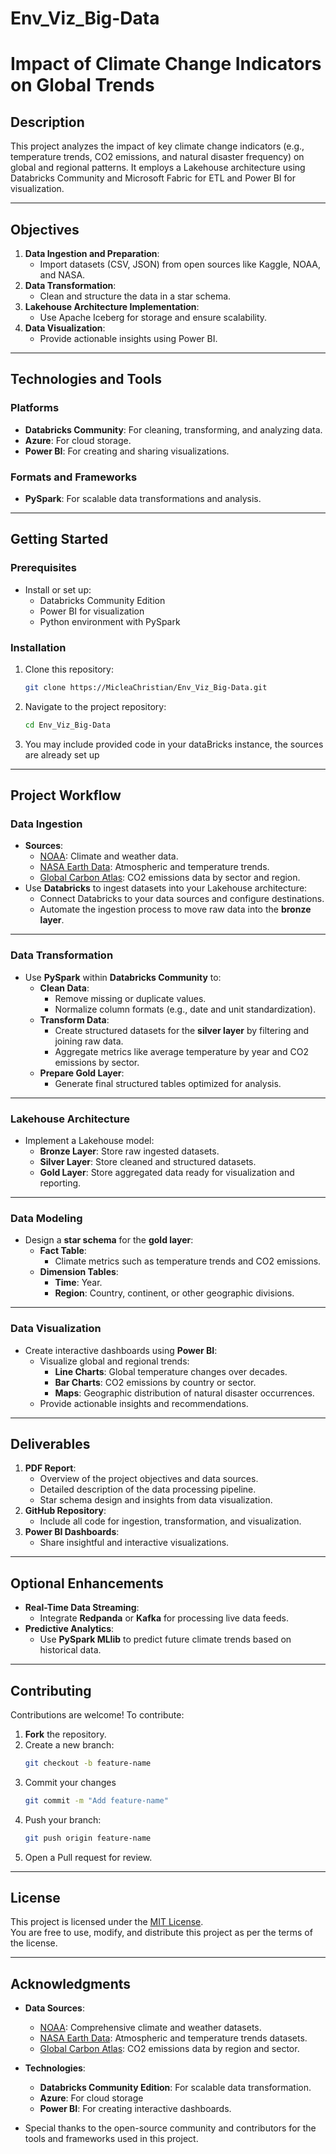 # Env_Viz_Big-Data
# **Impact of Climate Change Indicators on Global Trends**

## **Description**
This project analyzes the impact of key climate change indicators (e.g., temperature trends, CO2 emissions, and natural disaster frequency) on global and regional patterns. It employs a Lakehouse architecture using Databricks Community and Microsoft Fabric for ETL and Power BI for visualization.

---

## **Objectives**
1. **Data Ingestion and Preparation**:
   - Import datasets (CSV, JSON) from open sources like Kaggle, NOAA, and NASA.
2. **Data Transformation**:
   - Clean and structure the data in a star schema.
3. **Lakehouse Architecture Implementation**:
   - Use Apache Iceberg for storage and ensure scalability.
4. **Data Visualization**:
   - Provide actionable insights using Power BI.

---

## **Technologies and Tools**

### **Platforms**
- **Databricks Community**: For cleaning, transforming, and analyzing data.
- **Azure**: For cloud storage.
- **Power BI**: For creating and sharing visualizations.

### **Formats and Frameworks**
- **PySpark**: For scalable data transformations and analysis.

---

## **Getting Started**

### **Prerequisites**
- Install or set up:
  - Databricks Community Edition
  - Power BI for visualization
  - Python environment with PySpark

### **Installation**
1. Clone this repository:
   ```bash
   git clone https://MicleaChristian/Env_Viz_Big-Data.git
2. Navigate to the project repository:
   ```bash
   cd Env_Viz_Big-Data
3. You may include provided code in your dataBricks instance, the sources are already set up
---

## Project Workflow

### Data Ingestion

- **Sources**:
  - [NOAA](https://www.ncei.noaa.gov/): Climate and weather data.
  - [NASA Earth Data](https://earthdata.nasa.gov/): Atmospheric and temperature trends.
  - [Global Carbon Atlas](http://www.globalcarbonatlas.org/): CO2 emissions data by sector and region.
- Use **Databricks** to ingest datasets into your Lakehouse architecture:
  - Connect Databricks to your data sources and configure destinations.
  - Automate the ingestion process to move raw data into the **bronze layer**.

---

### Data Transformation

- Use **PySpark** within **Databricks Community** to:
  - **Clean Data**:
    - Remove missing or duplicate values.
    - Normalize column formats (e.g., date and unit standardization).
  - **Transform Data**:
    - Create structured datasets for the **silver layer** by filtering and joining raw data.
    - Aggregate metrics like average temperature by year and CO2 emissions by sector.
  - **Prepare Gold Layer**:
    - Generate final structured tables optimized for analysis.

---

### Lakehouse Architecture

- Implement a Lakehouse model:
  - **Bronze Layer**: Store raw ingested datasets.
  - **Silver Layer**: Store cleaned and structured datasets.
  - **Gold Layer**: Store aggregated data ready for visualization and reporting.

---

### Data Modeling

- Design a **star schema** for the **gold layer**:
  - **Fact Table**:
    - Climate metrics such as temperature trends and CO2 emissions.
  - **Dimension Tables**:
    - **Time**: Year.
    - **Region**: Country, continent, or other geographic divisions.

---

### Data Visualization

- Create interactive dashboards using **Power BI**:
  - Visualize global and regional trends:
    - **Line Charts**: Global temperature changes over decades.
    - **Bar Charts**: CO2 emissions by country or sector.
    - **Maps**: Geographic distribution of natural disaster occurrences.
  - Provide actionable insights and recommendations.

---

## Deliverables

1. **PDF Report**:
   - Overview of the project objectives and data sources.
   - Detailed description of the data processing pipeline.
   - Star schema design and insights from data visualization.
2. **GitHub Repository**:
   - Include all code for ingestion, transformation, and visualization.
3. **Power BI Dashboards**:
   - Share insightful and interactive visualizations.

---

## Optional Enhancements

- **Real-Time Data Streaming**:
  - Integrate **Redpanda** or **Kafka** for processing live data feeds.
- **Predictive Analytics**:
  - Use **PySpark MLlib** to predict future climate trends based on historical data.

---

## Contributing

Contributions are welcome! To contribute:
1. **Fork** the repository.
2. Create a new branch:
   ```bash
   git checkout -b feature-name
3. Commit your changes
   ```bash
   git commit -m "Add feature-name"
4. Push your branch:
   ```bash
   git push origin feature-name
5. Open a Pull request for review.
---

## License

This project is licensed under the [MIT License](LICENSE).  
You are free to use, modify, and distribute this project as per the terms of the license.

---

## Acknowledgments

- **Data Sources**:
  - [NOAA](https://www.ncei.noaa.gov/): Comprehensive climate and weather datasets.
  - [NASA Earth Data](https://earthdata.nasa.gov/): Atmospheric and temperature trends datasets.
  - [Global Carbon Atlas](http://www.globalcarbonatlas.org/): CO2 emissions data by region and sector.

- **Technologies**:
  - **Databricks Community Edition**: For scalable data transformation.
  - **Azure**: For cloud storage
  - **Power BI**: For creating interactive dashboards.

- Special thanks to the open-source community and contributors for the tools and frameworks used in this project.